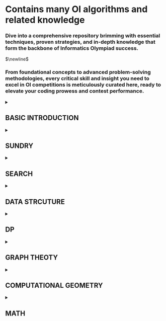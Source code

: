 # Contains many OI algorithms and related knowledge

### Dive into a comprehensive repository brimming with essential techniques, proven strategies, and in-depth knowledge that form the backbone of Informatics Olympiad success. 
$\newline$

### From foundational concepts to advanced problem-solving methodologies, every critical skill and insight you need to excel in OI competitions is meticulously curated here, ready to elevate your coding prowess and contest performance.

<details>
  <summary><h2>BASIC INTRODUCTION</h2></summary>
  
- STL
- [Pair Checking](https://github.com/wz150432/OI-cpp/blob/main/Pair%20Checking.md)
- [Commonly Used Library Functions](https://github.com/wz150432/OI-cpp/blob/main/Commonly%20Used%20Library%20Functions.md)
- Estimation of Time Complexity
  
</details>

<details>
  <summary><h2>SUNDRY</h2></summary>
  
- [Binary Search](https://github.com/wz150432/OI-cpp/blob/main/Binary%20Search.md)
- Greedy
- [Sort](https://github.com/wz150432/OI-cpp/blob/main/Sort.md)
- High Precision
- Bitwise Operation
- Prefix Sum and Difference
- Binary Lifting
- KMP Matching
- Centroid Decomposition
- Block Processing
- CDQ Divide and Conquer
  
</details>

<details>
  <summary><h2>SEARCH</h2></summary>
  
- BFS
- DFS
- Pruning
- Iterative Deepening
- Meet-in-the-Middle
- Bidirectional BFS
- Bidirectional DFS
- Data Structure Optimization For Searching
- A*
- IDE*
- Simulated Annealing

</details>

<details>
  <summary><h2>DATA STRCUTURE</h2></summary>
  
- [Stack And Queue](https://github.com/wz150432/OI-cpp/blob/main/Data-Structure/Stack-and-queue.md)
- Monotonic Stack And Queue
- [Heap](https://github.com/wz150432/OI-cpp/blob/main/Data-Structure/Heap.md)
- [Sparse Table](https://github.com/wz150432/OI-cpp/blob/main/Data-Structure/Sparse-Table.md)
- Hash Table
- Disjoint Set Union
- Binary Indexed Tree
- Segment Tree
- Trie
- [Treap](https://github.com/wz150432/OI-cpp/blob/main/Data-Structure/Treap.md)
- Splay
- Mo's Algorithm
- Persistent Segment Tree
- Persisitent Trie
- Suffix Array
- Suffix Automaton
- Prefix Automaton
- Aho Coracisk Automaton
- Dancing Links
- Leftist Tree
- Heavy Light Decomposition
- Block Linked List
- Dynamic Tree
- Centroid Tree

</details>

<details>
  <summary><h2>DP</h2></summary>
  
- Linear DP
- [0-1 Knapsack DP](https://github.com/wz150432/OI-cpp/blob/main/DP/01-Knapsack.md)
- Complete Knapsack
- Multiple Knapsack
- Group Knapsack
- Interval DP
- State Machine DP
- State Compression DP
- Tree DP
- Digit DP
- Nested DP
- Plug DP
- Slope Optimized DP
- Quadrilateral Inequality Optimized DP
- WQS Binary Search
- Data Structure Optimized DP
- Matrix Exponentiation Optimized DP

</details>

<details>
  <summary><h2>GRAPH THEOTY</h2></summary>
  
- Introduction of Graphs and Trees
- Topological Sort
- [Dijkstra's Algorithm](https://github.com/wz150432/OI-cpp/blob/main/Graph-theory/Dijkstra.md)
- Bellman Ford Algorithm
- Floyd's Algorithm
- Minimum Spanning Tree
- Bipartite Graph
- Difference Constraints
- Lowest Common Ancestor
- Strongly Connected Components
- Biconnected Components
- Eulerian Circuit and Path
- Maximum Flow
- Minimum Cut
- Cost Flow
- 2 Satisfiability
- Edmonds' Algorithm
- Prufer Code

</details>

<details>
  <summary><h2>COMPUTATIONAL GEOMETRY</h2></summary>
  
- Basic Knowledges
- Convex Hull
- Scan Line
- Half Plane Intersection
- Rotating Calipers
- Triangulation
- Adaptive Simpson's Integration

</details>
    
<details>
  <summary><h2>MATH</h2></summary>
  
  - Prime Numbers and Divisors
  - [Euler's Totient Function](https://github.com/wz150432/OI-cpp/blob/main/Math/Euler.md)
  - Sieve Method
  - Fast Exponentiation
  - [Euclidean Algorithm](https://github.com/wz150432/OI-cpp/blob/main/Math/Euclidean.md)
  - Chinese Remainder Theorem
  - Combinatorial Number Calculation
  - Gaussian Elimination
  - Inclusion Exclusion Principle
  - Game Theory
  - Matrix Multiplication
  - Probability and Mathematical Expectation
  - Baby Step Giant Step
  - Fast Fourier Transform
  - Number Theoretic Transform
  - Fast Walsh Hadamard Transform
  - Generating Function
  - Möbius Inversion
  - Burnside's Lemma and Pólya's Theorem
  - Catalan Numbers and Stirling Numbers
  - Linear Basis

</details>
